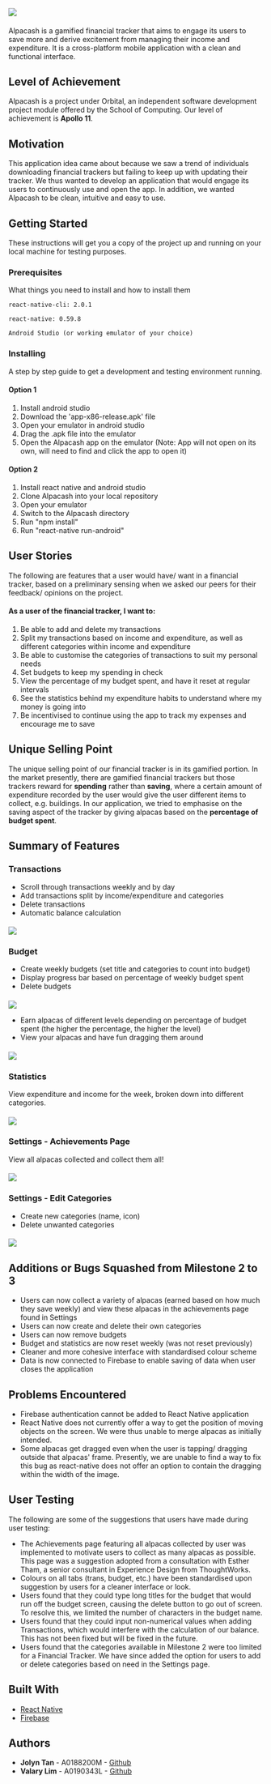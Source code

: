 ![](readme_images/alpacash.png)
####
Alpacash is a gamified financial tracker that aims to engage its users to save more and derive excitement from managing their income and expenditure. It is a cross-platform mobile application with a clean and functional interface.

## Level of Achievement
Alpacash is a project under Orbital, an independent software development project module offered by the School of Computing. Our level of achievement is **Apollo 11**.

## Motivation
This application idea came about because we saw a trend of individuals downloading financial trackers but failing to keep up with updating their tracker. We thus wanted to develop an application that would engage its users to continuously use and open the app. In addition, we wanted Alpacash to be clean, intuitive and easy to use.

## Getting Started
These instructions will get you a copy of the project up and running on your local machine for testing purposes. 

### Prerequisites
What things you need to install and how to install them
```
react-native-cli: 2.0.1
```
```
react-native: 0.59.8
```
```
Android Studio (or working emulator of your choice)
```

### Installing
A step by step guide to get a development and testing environment running.
#### Option 1
1. Install android studio
2. Download the 'app-x86-release.apk' file
3. Open your emulator in android studio
4. Drag the .apk file into the emulator
5. Open the Alpacash app on the emulator (Note: App will not open on its own, will need to find and click the app to open it)

#### Option 2
1. Install react native and android studio
2. Clone Alpacash into your local repository
3. Open your emulator
4. Switch to the Alpacash directory
5. Run "npm install"
6. Run "react-native run-android"

## User Stories
The following are features that a user would have/ want in a financial tracker, based on a preliminary sensing when we asked our peers for their feedback/ opinions on the project.
#### As a user of the financial tracker, I want to:
1. Be able to add and delete my transactions
2. Split my transactions based on income and expenditure, as well as different categories within income and expenditure
3. Be able to customise the categories of transactions to suit my personal needs
4. Set budgets to keep my spending in check
5. View the percentage of my budget spent, and have it reset at regular intervals
6. See the statistics behind my expenditure habits to understand where my money is going into
7. Be incentivised to continue using the app to track my expenses and encourage me to save

## Unique Selling Point
The unique selling point of our financial tracker is in its gamified portion. In the market presently, there are gamified financial trackers but those trackers reward for **spending** rather than **saving**, where a certain amount of expenditure recorded by the user would give the user different items to collect, e.g. buildings. In our application, we tried to emphasise on the saving aspect of the tracker by giving alpacas based on the **percentage of budget spent**.

## Summary of Features
### Transactions
* Scroll through transactions weekly and by day
* Add transactions split by income/expenditure and categories
* Delete transactions
* Automatic balance calculation

#### 
![](readme_images/transactions.gif)

### Budget
* Create weekly budgets (set title and categories to count into budget)
* Display progress bar based on percentage of weekly budget spent
* Delete budgets
#### 
![](readme_images/budget.gif)

* Earn alpacas of different levels depending on percentage of budget spent (the higher the percentage, the higher the level)
* View your alpacas and have fun dragging them around
#### 
![](readme_images/drag_alpacas.gif)

### Statistics
View expenditure and income for the week, broken down into different categories.
#### 
![](readme_images/statistics.gif)

### Settings - Achievements Page
View all alpacas collected and collect them all!
#### 
![](readme_images/achievements.gif)

### Settings - Edit Categories
* Create new categories (name, icon)
* Delete unwanted categories
#### 
![](readme_images/edit_categories.gif)

## Additions or Bugs Squashed from Milestone 2 to 3
* Users can now collect a variety of alpacas (earned based on how much they save weekly) and view these alpacas in the achievements page found in Settings
* Users can now create and delete their own categories
* Users can now remove budgets
* Budget and statistics are now reset weekly (was not reset previously)
* Cleaner and more cohesive interface with standardised colour scheme
* Data is now connected to Firebase to enable saving of data when user closes the application

## Problems Encountered
* Firebase authentication cannot be added to React Native application
* React Native does not currently offer a way to get the position of moving objects on the screen. We were thus unable to merge alpacas as initially intended.
* Some alpacas get dragged even when the user is tapping/ dragging outside that alpacas' frame. Presently, we are unable to find a way to fix this bug as react-native does not offer an option to contain the dragging within the width of the image.

## User Testing
The following are some of the suggestions that users have made during user testing:
* The Achievements page featuring all alpacas collected by user was implemented to motivate users to collect as many alpacas as possible. This page was a suggestion adopted from a consultation with Esther Tham, a senior consultant in Experience Design from ThoughtWorks.
* Colours on all tabs (trans, budget, etc.) have been standardised upon suggestion by users for a cleaner interface or look.
* Users found that they could type long titles for the budget that would run off the budget screen, causing the delete button to go out of screen. To resolve this, we limited the number of characters in the budget name.
* Users found that they could input non-numerical values when adding Transactions, which would interfere with the calculation of our balance. This has not been fixed but will be fixed in the future.
* Users found that the categories available in Milestone 2 were too limited for a Financial Tracker. We have since added the option for users to add or delete categories based on need in the Settings page. 

## Built With
* [React Native](https://facebook.github.io/react-native/)
* [Firebase](https://firebase.google.com/)

## Authors
* **Jolyn Tan** - A0188200M - [Github](https://github.com/jolynnn8D)
* **Valary Lim** - A0190343L - [Github](https://github.com/ValaryLim)